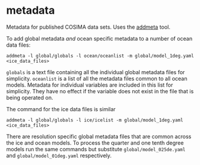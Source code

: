 # metadata
Metadata for published COSIMA data sets. Uses the [addmeta](https://github.com/coecms/addmeta) tool.

To add global metadata *and* ocean specific metadata to a number of ocean data files:

```
addmeta -l global/globals -l ocean/oceanlist -m global/model_1deg.yaml <ice_data_files>
```

`globals` is a text file containing all the individual global metadata files for simplicity. 
`oceanlist` is a list of all the metadata files common to all ocean models. Metadata for individual
variables are included in this list for simplicity. They have no effect if the variable does not
exist in the file that is being operated on.

The command for the ice data files is similar
```
addmeta -l global/globals -l ice/icelist -m global/model_1deg.yaml <ice_data_files>
```

There are resolution specific global metadata files that are common across the ice and ocean models.
To process the quarter and one tenth degree models run the same commands but substitute `global/model_025de.yaml`
and `global/model_01deg.yaml` respectively.
